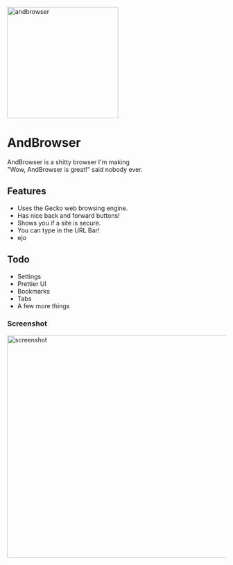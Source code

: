 <img src="https://user-images.githubusercontent.com/31165723/49144908-64434c80-f2b3-11e8-8fab-4426bdf9a847.png" alt="andbrowser" width="256"></img>
# AndBrowser
AndBrowser is a shitty browser I'm making<br/>
"Wow, AndBrowser is great!" said nobody ever.
## Features
- Uses the Gecko web browsing engine.
- Has nice back and forward buttons!
- Shows you if a site is secure.
- You can type in the URL Bar!
- ejo
## Todo
- Settings
- Prettier UI
- Bookmarks
- Tabs
- A few more things
### Screenshot
<img src="https://user-images.githubusercontent.com/31165723/49145385-8ab5b780-f2b4-11e8-8c00-e62dd6f91e57.png" alt="screenshot" width="512"></img>
